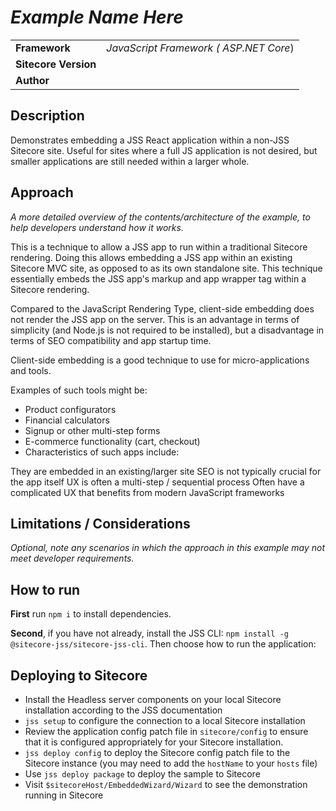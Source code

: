 # _Example Name Here_

| | |
|--|--|
| **Framework** | _JavaScript Framework ( ASP.NET Core_) |
| **Sitecore Version** |  |
| **Author** | 

## Description
Demonstrates embedding a JSS React application within a non-JSS Sitecore site. Useful for sites where a full JS application is not desired, but smaller applications are still needed within a larger whole.

## Approach
_A more detailed overview of the contents/architecture of the example, to help developers understand how it works._

This is a technique to allow a JSS app to run within a traditional Sitecore rendering. Doing this allows embedding a JSS app within an existing Sitecore MVC site, as opposed to as its own standalone site. This technique essentially embeds the JSS app's markup and app wrapper tag within a Sitecore rendering.

Compared to the JavaScript Rendering Type, client-side embedding does not render the JSS app on the server. This is an advantage in terms of simplicity (and Node.js is not required to be installed), but a disadvantage in terms of SEO compatibility and app startup time.

Client-side embedding is a good technique to use for micro-applications and tools.

Examples of such tools might be:

- Product configurators
- Financial calculators
- Signup or other multi-step forms
- E-commerce functionality (cart, checkout)
- Characteristics of such apps include:

They are embedded in an existing/larger site
SEO is not typically crucial for the app itself
UX is often a multi-step / sequential process
Often have a complicated UX that benefits from modern JavaScript frameworks


## Limitations / Considerations
_Optional, note any scenarios in which the approach in this example may not meet developer requirements._

## How to run
**First** run `npm i` to install dependencies.

**Second**, if you have not already, install the JSS CLI: `npm install -g @sitecore-jss/sitecore-jss-cli`. Then choose how to run the application:

## Deploying to Sitecore

* Install the Headless server components on your local Sitecore installation according to the JSS documentation
* `jss setup` to configure the connection to a local Sitecore installation
* Review the application config patch file in `sitecore/config` to ensure that it is configured appropriately for your Sitecore installation.
* `jss deploy config` to deploy the Sitecore config patch file to the Sitecore instance (you may need to add the `hostName` to your `hosts` file)
* Use `jss deploy package` to deploy the sample to Sitecore
* Visit `$sitecoreHost/EmbeddedWizard/Wizard` to see the demonstration running in Sitecore

